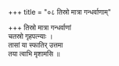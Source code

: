 +++
title = "०८ तिस्रो मात्रा गन्धर्वाणाम्"

+++
तिस्रो मात्रा गन्धर्वाणां  
चतस्रो गृहपत्न्याः ।  
तासां या स्फातिर् उत्तमा  
तया त्वाभि मृशामसि ॥